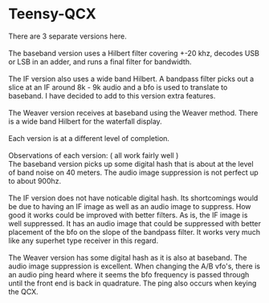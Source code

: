 # Teensy-QCX 
There are 3 separate versions here.\
\
The baseband version uses a Hilbert filter covering +-20 khz, decodes USB or LSB in an adder, and runs a final filter for bandwidth.\
\
The IF version also uses a wide band Hilbert.  A bandpass filter picks out a slice at an IF around 8k - 9k audio and a bfo is used 
to translate to baseband. I have decided to add to this version extra features.\
\
The Weaver version receives at baseband using the Weaver method.  There is a wide band Hilbert for the waterfall display.\
\
Each version is at a different level of completion.\
\
Observations of each version: ( all work fairly well )\
The baseband version picks up some digital hash that is about at the level of band noise on 40 meters.  The audio image suppression is not perfect up to about 900hz.\
\
The IF version does not have noticable digital hash.  Its shortcomings would be due to having an IF image as well as an audio image to suppress.  How good it works could be improved with better filters.  As is, the IF image is well suppressed.  It has an audio image that could be suppressed with better placement of the bfo on the slope of the bandpass filter.  It works very much like any superhet type receiver in this regard.\
\
The Weaver version has some digital hash as it is also at baseband.  The audio image suppression is excellent.  When changing the A/B vfo's, there is an audio ping heard where it seems the bfo frequency is passed through until the front end is back in quadrature.  The ping also occurs when keying the QCX.  


